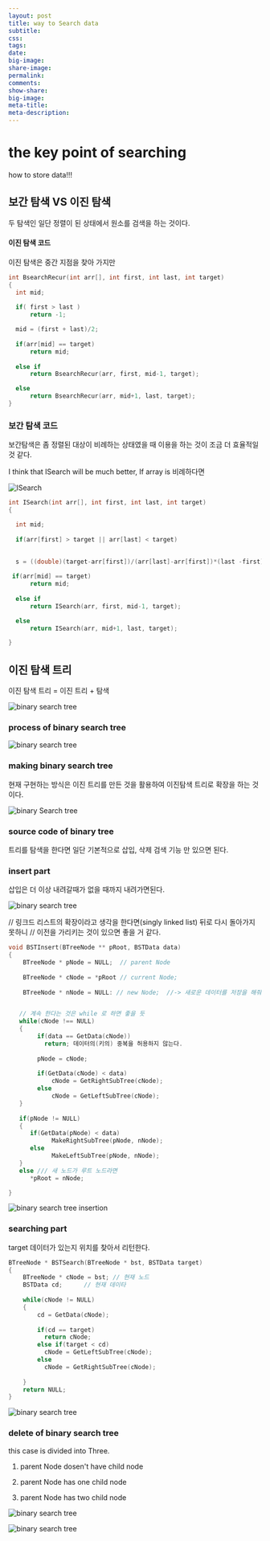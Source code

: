 ```yaml
---
layout: post
title: way to Search data
subtitle:
css:
tags:
date:
big-image:
share-image:
permalink:
comments:
show-share:
big-image:
meta-title:
meta-description:
---
```


# the key point of searching 

  how to store data!!!


##  보간 탐색  VS 이진 탐색

  두 탐색인 일단 정렬이 된 상태에서 원소를 검색을 하는 것이다.

#### 이진 탐색 코드

  이진 탐색은 중간 지점을 찾아 가지만 

```c
int BsearchRecur(int arr[], int first, int last, int target)
{
  int mid;
  
  if( first > last )
      return -1;

  mid = (first + last)/2;
  
  if(arr[mid] == target)
      return mid;
      
  else if 
      return BsearchRecur(arr, first, mid-1, target);

  else  
      return BsearchRecur(arr, mid+1, last, target);
}
```

### 보간 탐색 코드 

  보간탐색은 좀 정렬된 대상이 비례하는 상태였을 때 이용을 하는 것이 조금 더 효율적일 것 같다. 
  
   I think that ISearch will be much better, If array is 비례하다면

  ![ISearch]()
```c
int ISearch(int arr[], int first, int last, int target)
{

  int mid;
  
  if(arr[first] > target || arr[last] < target)
  
  
  s = ((double)(target-arr[first])/(arr[last]-arr[first])*(last -first)) + first;

 if(arr[mid] == target)
      return mid;
      
  else if 
      return ISearch(arr, first, mid-1, target);

  else  
      return ISearch(arr, mid+1, last, target);

}
```


## 이진 탐색 트리 

  이진 탐색 트리 = 이진 트리 + 탐색
  
  ![binary search tree]()
  
### process of binary search tree

  ![binary search tree]()
  
### making binary search tree

  현재 구현하는 방식은 이진 트리를 만든 것을 활용하여 이진탐색 트리로 확장을 하는 것이다. 
  
  ![binary Search tree]()
  
### source code of binary tree

  트리를 탐색을 한다면 일단 기본적으로 삽입, 삭제 검색 기능 만 있으면 된다. 
  
  
### insert part

  삽입은 더 이상 내려갈때가 없을 때까지 내려가면된다. 
  
  ![binary search tree]()


  // 링크드 리스트의 확장이라고 생각을 한다면(singly linked list) 뒤로 다시 돌아가지 못하니 
  // 이전을 가리키는 것이 있으면 좋을 거 같다. 
```c
void BSTInsert(BTreeNode ** pRoot, BSTData data)
{
    BTreeNode * pNode = NULL;  // parent Node
    
    BTreeNode * cNode = *pRoot // current Node;
    
    BTreeNode * nNode = NULL: // new Node;  //-> 새로운 데이터를 저장을 해줘야 한다.  


   // 계속 한다는 것은 while 로 하면 좋을 듯 
   while(cNode !== NULL)
   {
        if(data == GetData(cNode))
          return; 데이터의(키의) 중복을 허용하지 않는다. 
          
        pNode = cNode;
        
        if(GetData(cNode) < data)
            cNode = GetRightSubTree(cNode);
        else
            cNode = GetLeftSubTree(cNode);
   }
   
   if(pNode != NULL)
   {
      if(GetData(pNode) < data)
            MakeRightSubTree(pNode, nNode);
      else
            MakeLeftSubTree(pNode, nNode);
   }
   else /// 새 노드가 루트 노드라면 
      *pRoot = nNode;

}
```
  
  ![binary search tree insertion]()
  
### searching part

  target 데이터가 있는지 위치를 찾아서 리턴한다. 
  
```c
BTreeNode * BSTSearch(BTreeNode * bst, BSTData target)
{
    BTreeNode * cNode = bst; // 현재 노드
    BSTData cd;      // 현재 데이타
    
    while(cNode != NULL)
    {
        cd = GetData(cNode);
        
        if(cd == target)
          return cNode;
        else if(target < cd)
          cNode = GetLeftSubTree(cNode);
        else
          cNode = GetRightSubTree(cNode);
        
    }
    return NULL;
}
```

![binary search tree]()

### delete of binary search tree

  this case is divided into Three.
  
  1. parent Node dosen't have child node
  
  2. parent Node has one child node
  
  3. parent Node has two child node
  
![binary search tree]()

![binary search tree]()

